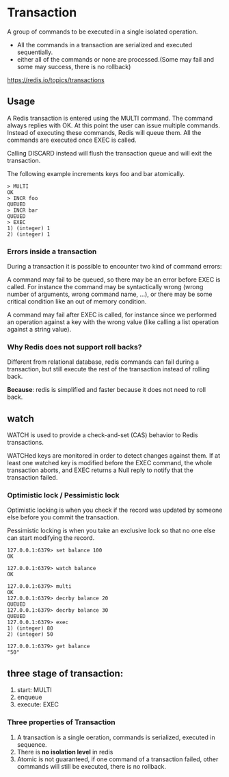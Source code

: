 # Transaction

A group of commands to be executed in a single isolated operation.

- All the commands in a transaction are serialized and executed sequentially.
- either all of the commands or none are processed.(Some may fail and some may success, there is no rollback)

https://redis.io/topics/transactions

## Usage

A Redis transaction is entered using the MULTI command. 
The command always replies with OK. At this point the user can issue multiple commands. 
Instead of executing these commands, Redis will queue them. All the commands are executed once EXEC is called.

Calling DISCARD instead will flush the transaction queue and will exit the transaction.

The following example increments keys foo and bar atomically.

```
> MULTI
OK
> INCR foo
QUEUED
> INCR bar
QUEUED
> EXEC
1) (integer) 1
2) (integer) 1
```

### Errors inside a transaction

During a transaction it is possible to encounter two kind of command errors:

A command may fail to be queued, so there may be an error before EXEC is called. For instance the command may be syntactically wrong (wrong number of arguments, wrong command name, ...), or there may be some critical condition like an out of memory condition.

A command may fail after EXEC is called, for instance since we performed an operation against a key with the wrong value (like calling a list operation against a string value).

### Why Redis does not support roll backs?

Different from relational database, redis commands can fail during a transaction, but still execute the rest of the transaction instead of rolling back.

**Because**: redis is simplified and faster because it does not need to roll back.

## watch

WATCH is used to provide a check-and-set (CAS) behavior to Redis transactions.

WATCHed keys are monitored in order to detect changes against them. If at least one watched key is modified before the EXEC command, the whole transaction aborts, and EXEC returns a Null reply to notify that the transaction failed.

### Optimistic lock / Pessimistic lock

Optimistic locking is when you check if the record was updated by someone else before you commit the transaction.

Pessimistic locking is when you take an exclusive lock so that no one else can start modifying the record.

```
127.0.0.1:6379> set balance 100
OK

127.0.0.1:6379> watch balance
OK

127.0.0.1:6379> multi
OK
127.0.0.1:6379> decrby balance 20
QUEUED
127.0.0.1:6379> decrby balance 30
QUEUED
127.0.0.1:6379> exec
1) (integer) 80
2) (integer) 50

127.0.0.1:6379> get balance
"50"
```

## three stage of transaction:

1. start: MULTI
2. enqueue
3. execute: EXEC

### Three properties of Transaction

1. A transaction is a single oeration, commands is serialized, executed in sequence.
2. There is **no isolation level** in redis
3. Atomic is not guaranteed, if one command of a transaction failed, other commands will still be executed, there is no rollback.
